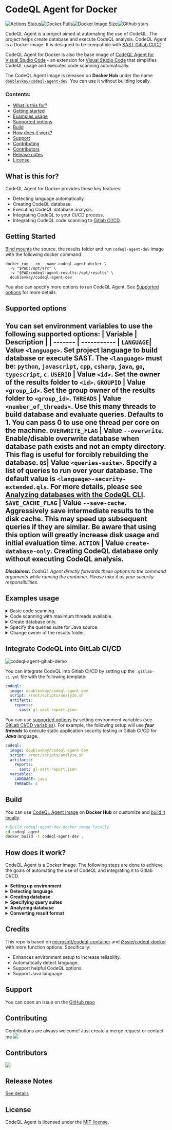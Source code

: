 # CodeQL Agent for Docker
[![Actions Status](https://github.com/docker/compose-cli/workflows/Continuous%20integration/badge.svg)](https://hub.docker.com/repository/docker/doublevkay/codeql-agent-dev)[![Docker Pulls](https://badgen.net/docker/pulls/doublevkay/codeql-agent-dev?icon=docker&label=pulls)](https://hub.docker.com/repository/docker/doublevkay/codeql-agent-dev)[![Docker Image Size](https://badgen.net/docker/size/doublevkay/codeql-agent-dev?icon=docker&label=image%20size)](https://hub.docker.com/repository/docker/doublevkay/codeql-agent-dev)![Github stars](https://badgen.net/github/stars/vovikhangcdv/codeql-agent?icon=github&label=stars)

CodeQL Agent is a project aimed at automating the use of CodeQL. The project helps create database and execute CodeQL analysis. CodeQL Agent is a Docker image. It is designed to be compatible with [SAST Gitlab CI/CD](https://docs.gitlab.com/ee/user/application_security/sast/).

CodeQL Agent for Docker is also the base image of [CodeQL Agent for Visual Studio Code](https://github.com/vovikhangcdv/codeql-agent-extension) - an extension for [Visual Studio Code](https://code.visualstudio.com/) that simplifies CodeQL usage and executes code scanning automatically.

The CodeQL Agent image is released on **Docker Hub** under the name [`doublevkay/codeql-agent-dev`](https://hub.docker.com/repository/docker/doublevkay/codeql-agent-dev). You can use it without building locally.


### Contents:
  - [What is this for?](#what-is-this-for)
  - [Getting started](#getting-started)
  - [Examples usage](#examples-usage)
  - [Supported options](#supported-options)
  - [Build](#build)
  - [How does it work?](#how-does-it-work)
  - [Support](#support)
  - [Contributing](#contributing)
  - [Contributors](#contributors)
  - [Release notes](#release-notes)
  - [License](#license)


## What is this for?

CodeQL Agent for Docker provides these key features:
- Detecting language automatically.
- Creating CodeQL database.
- Executing CodeQL database analysis.
- Integrating CodeQL to your CI/CD process.
- Integrating CodeQL code scanning to [Gitlab CI/CD](https://docs.gitlab.com/ee/user/application_security/sast/).


## Getting Started
[Bind mounts](https://docs.docker.com/storage/bind-mounts/) the source, the results folder and run `codeql-agent-dev` image with the following docker command.

```console
docker run --rm --name codeql-agent-docker \
  -v "$PWD:/opt/src" \
  -v "$PWD/codeql-agent-results:/opt/results" \
  doublevkay/codeql-agent-dev
```

You also can specify more options to run CodeQL Agent. See [Supported options](#supported-options) for more details. 


## Supported options
You can set environment variables to use the following supported options:
| Variable  | Description |
| ------- | ----------- |
`LANGUAGE`| Value `<language>`. Set project language to build database or execute SAST. The `<language>` must be: `python`, `javascript`, `cpp`, `csharp`, `java`, `go`, `typescript`, `c`.
`USERID` | Value `<id>`. Set the owner of the results folder to `<id>`.
`GROUPID` | Value `<group_id>`. Set the group owner of the results folder to `<group_id>`.
`THREADS` | Value `<number_of_threads>`. Use this many threads to build database and evaluate queries. Defaults to 1. You can pass 0 to use one thread per core on the machine.
`OVERWRITE_FLAG` | Value `--overwrite`. Enable/disable overwrite database when database path exists and not an empty directory. This flag is useful for forcibly rebuilding the database.
`QS`| Value `<queries-suite>`. Specify a list of queries to run over your database. The default value is `<language>-security-extended.qls`. For more details, please see [Analyzing databases with the CodeQL CLI](https://codeql.github.com/docs/codeql-cli/analyzing-databases-with-the-codeql-cli/#running-codeql-database-analyze).
`SAVE_CACHE_FLAG` | Value `--save-cache`. Aggressively save intermediate results to the disk cache. This may speed up subsequent queries if they are similar. Be aware that using this option will greatly increase disk usage and initial evaluation time. 
`ACTION` | Value `create-database-only`. Creating CodeQL database only without executing CodeQL analysis.
-----

***Disclaimer:** CodeQL Agent directly forwards these options to the command arguments while running the container. Please take it as your security responsibilities.*


## Examples usage

<details>
    <summary>Basic code scanning.</summary>

```bash
docker run --rm --name codeql-agent-docker \
  -v "$PWD:/opt/src" \
  -v "$PWD/codeql-agent-results:/opt/results" \
  doublevkay/codeql-agent-dev
```
</details>

<details>
    <summary>Code scanning with maximum threads available.</summary>

```bash
docker run --rm --name codeql-agent-docker \
  -v "$PWD:/opt/src" \
  -v "$PWD/codeql-agent-results:/opt/results" \
  doublevkay/codeql-agent-dev
  -e "THREADS=0"
```
  </details>

<details>
    <summary>Create database only.</summary>

```bash
docker run --rm --name codeql-agent-docker \
  -v "$PWD:/opt/src" \
  -v "$PWD/codeql-agent-results:/opt/results" \
  doublevkay/codeql-agent-dev
  -e "ACTION=create-database-only"
```
  </details>

<details>
    <summary>Specify the queries suite for Java source.</summary>

```bash
docker run --rm --name codeql-agent-docker \
  -v "$PWD:/opt/src" \
  -v "$PWD/codeql-agent-results:/opt/results" \
  doublevkay/codeql-agent-dev
  -e "LANGUAGE=java"
  -e "QS=java-security-and-quality.qls"
```
</details>

<details>
    <summary>Change owner of the results folder.</summary>
    Because CodeQL Agent run the script as root in Docker containers. So maybe you need to change the results folder owner to your own.

```bash
docker run --rm --name codeql-agent-docker \
  -v "$PWD:/opt/src" \
  -v "$PWD/codeql-agent-results:/opt/results" \
  -e "USERID=$(id -u ${USER})" -e "GROUPID=$(id -g ${USER}) \
  doublevkay/codeql-agent-dev
```
</details>


## Integrate CodeQL into GitLab CI/CD

![codeql-agent-gitlab-demo](media/codeql-agent-gitlab-demo.gif)

You can integrate CodeQL into Gitlab CI/CD by setting up the `.gitlab-ci.yml` file with the following template:

```yaml
codeql:
  image: doublevkay/codeql-agent-dev
  script: /root/scripts/analyze.sh
  artifacts:
    reports:
      sast: gl-sast-report.json
```

You can use [supported options](#supported-options) by setting environment variables (see [GitLab CI/CD variables](https://docs.gitlab.com/ee/ci/variables/)). For example, the following setup will use ***four threads*** to execute static application security testing in Gitlab CI/CD for ***Java*** language.

```yaml
codeql:
  image: doublevkay/codeql-agent-dev
  script: /root/scripts/analyze.sh
  artifacts:
    reports:
      sast: gl-sast-report.json
  variables:
    LANGUAGE: java
    THREADS: 4
```

## Build
You can use [CodeQL Agent Image](https://hub.docker.com/repository/docker/doublevkay/codeql-agent-dev) on **Docker Hub** or customize and [build it locally](#build-locally).
```bash
# Build codeql-agent-dev docker image locally 
cd codeql-agent
docker build -t codeql-agent-dev .
```


## How does it work?
CodeQL Agent is a Docker image. The following steps are done to achieve the goals of automating the use of CodeQL and integrating it to Gitlab CI/CD. 

<details><summary><b>Setting up environment</b></summary>

>In this step, the image prepares the environment for executing CodeQL. It includes: using Ubuntu base image; downloading and installing [CodeQL Bundle](https://github.com/github/codeql-action/releases) (which contains the CodeQL CLI and the precompiled library queries to reduce the CodeQL execution time); installing necessary softwares such as `java`, `maven`, `nodejs`, `typescript`,... to create a CodeQL database successfully.

</details>

<details> <summary><b> Detecting language</b></summary>

>CodeQL Agent uses [github/linguist](https://github.com/github/linguist) to detect the source code language.

</details>

<details> <summary><b> Creating database </b></summary>

> CodeQL Agent runs the CodeQL create database command.
  ```bash
  codeql database create --threads=$THREADS --language=$LANGUAGE $COMMAND $DB -s $SRC $OVERWRITE_FLAG
  ```

</details>

<details> <summary><b> Specifying  query suites </b></summary>

> Analyzing databases requires specifying a query suite. According to the goals of application static application security testing (SAST) goals, CodeQL Agent uses `<language>-security-extended.qls` as the default query suite.

</details>

<details> <summary><b> Analyzing database </b></summary>

> CodeQL Agent runs the CodeQL database analysis command.
```bash
codeql database analyze --format=$FORMAT --threads=$THREADS $SAVE_CACHE_FLAG --output=$OUTPUT/issues.$FORMAT $DB $QS
``` 

</details>

<details> <summary><b> Converting result format </b></summary>

>[Gitlab CI/CD](https://docs.gitlab.com/ee/ci/) does not support the SARIF format. Therefore, CodeQL Agent will convert the CodeQL result from [SARIF format](http://docs.oasis-open.org/sarif/sarif/v2.0/csprd01/sarif-v2.0-csprd01.html) to [Security Report Schemas](https://gitlab.com/gitlab-org/security-products/security-report-schemas) (provided by Gitlab). This step is done by mapping the fields of two formats. The details of implementation are in the [sarif2sast](https://github.com/vovikhangcdv/codeql-agent/blob/main/scripts/sarif2sast.py) script. You can use this script independently as a workaround  to solve the [Gitlab Issue 118496](https://gitlab.com/gitlab-org/gitlab/-/issues/118496).

</details>

## Credits
This repo is based on [microsoft/codeql-container](https://github.com/microsoft/codeql-container) and [j3ssie/codeql-docker](https://github.com/j3ssie/codeql-docker) with more function options. Specifically:
- Enhances environment setup to increase reliability.
- Automatically detect language.
- Support helpful CodeQL options.
- Support Java language. 

## Support

You can open an issue on the [GitHub repo](https://github.com/vovikhangcdv/codeql-agent/issues)

## Contributing

Contributions are always welcome! Just create a merge request or contact me  <a href="https://twitter.com/doublevkay">
    <img src="https://img.shields.io/twitter/url?style=for-the-badge&label=%40doublevkay&logo=twitter&logoColor=00AEFF&labelColor=black&color=7fff00&url=https%3A%2F%2Ftwitter.com%2Fdoublevkay">  </a>

## Contributors
<a href="https://github.com/vovikhangcdv/codeql-agent-extension/graphs/contributors">
  <img src="https://contrib.rocks/image?repo=vovikhangcdv/codeql-agent" />
</a>

## Release Notes

[See details](https://github.com/vovikhangcdv/codeql-agent/releases)

## License

CodeQL Agent is licensed under the [MIT license](https://github.com/vovikhangcdv/codeql-agent-extension/blob/main/LICENSE).

